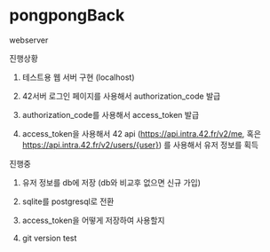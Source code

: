 # pongpongBack
webserver

진행상황
1. 테스트용 웹 서버 구현 (localhost)

2. 42서버 로그인 페이지를 사용해서 authorization_code 발급

3. authorization_code를 사용해서 access_token 발급

4. access_token을 사용해서 42 api (https://api.intra.42.fr/v2/me, 혹은 https://api.intra.42.fr/v2/users/{user}) 를 사용해서 유저 정보를 획득

진행중
1. 유저 정보를 db에 저장 (db와 비교후 없으면 신규 가입)

2. sqlite를 postgresql로 전환

3. access_token을 어떻게 저장하여 사용할지

4. git version test